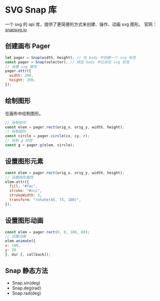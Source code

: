 # SVG Snap 库

一个 svg 的 api 库，提供了更简便的方式来创建、操作、动画 svg 图形。
官网：[snapsvg.io](snapsvg.io)

## 创建画布 Pager

```js
let pager = Snap(width, height); // 在 body 中创建一个 svg 标签
const pager = Snap(selector); // 绑定 body 中已存在 svg 标签
// 设置 svg 属性
pager.attr({
  width: 200,
  height: 200,
});
```

## 绘制图形

在画布中绘制图形。

```js
// 绘制矩形
const elem = pager.rect(orig_x, orig_y, width, height);
// 绘制圆形
const circle = pager.circle(cx, cy, r);
// 绘制 g 标签
const g = pager.g(elem, circle);
```

## 设置图形元素

```js
const elem = pager.rect(orig_x, orig_y, width, height);
// 设置图形属性
elem.attr({
  fill: "#fac",
  stroke: "#ccc",
  strokeWidth: 5,
  transform: "rotate(45, 75, 100)",
});
```

## 设置图形动画

```js
const elem = pager.rect(0, 0, 100, 80);
// 设置动画
elem.animate({
x: 100,
y: 20
}, dur [, callback]);
```

## Snap 静态方法

- Snap.sin(deg)
- Snap.deg(rad)
- Snap.rad(deg)
